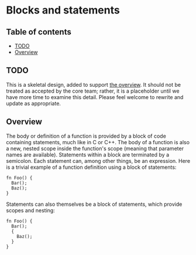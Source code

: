 # Blocks and statements

<!--
Part of the Carbon Language project, under the Apache License v2.0 with LLVM
Exceptions. See /LICENSE for license information.
SPDX-License-Identifier: Apache-2.0 WITH LLVM-exception
-->

## Table of contents

<!-- toc -->

- [TODO](#todo)
- [Overview](#overview)

<!-- tocstop -->

## TODO

This is a skeletal design, added to support [the overview](README.md). It should
not be treated as accepted by the core team; rather, it is a placeholder until
we have more time to examine this detail. Please feel welcome to rewrite and
update as appropriate.

## Overview

The body or definition of a function is provided by a block of code containing
statements, much like in C or C++. The body of a function is also a new, nested
scope inside the function's scope (meaning that parameter names are available).
Statements within a block are terminated by a semicolon. Each statement can,
among other things, be an expression. Here is a trivial example of a function
definition using a block of statements:

```
fn Foo() {
  Bar();
  Baz();
}
```

Statements can also themselves be a block of statements, which provide scopes
and nesting:

```
fn Foo() {
  Bar();
  {
    Baz();
  }
}
```

